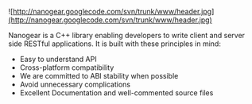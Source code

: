 ![http://nanogear.googlecode.com/svn/trunk/www/header.jpg](http://nanogear.googlecode.com/svn/trunk/www/header.jpg)

Nanogear is a C++ library enabling developers to write client and server side RESTful applications. It is built with these principles in mind:

  * Easy to understand API
  * Cross-platform compatibility
  * We are committed to ABI stability when possible
  * Avoid unnecessary complications
  * Excellent Documentation and well-commented source files